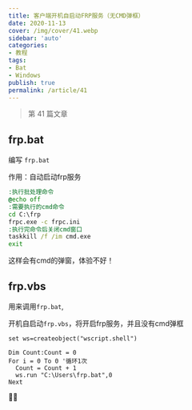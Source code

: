 ```yaml
---
title: 客户端开机自启动FRP服务（无CMD弹框）
date: 2020-11-13
cover: /img/cover/41.webp
sidebar: 'auto'
categories:
- 教程
tags:
- Bat
- Windows
publish: true
permalink: /article/41
---
```


> 第 41 篇文章
<!-- more -->

## frp.bat
编写 `frp.bat`

作用：自动启动frp服务

```bat
:执行批处理命令
@echo off
:需要执行的cmd命令
cd C:\frp
frpc.exe -c frpc.ini
:执行完命令后关闭cmd窗口
taskkill /f /im cmd.exe
exit
```
这样会有cmd的弹窗，体验不好！

## frp.vbs
用来调用`frp.bat`,

开机自启动`frp.vbs`，将开启frp服务，并且没有cmd弹框

```vbs
set ws=createobject("wscript.shell")

Dim Count:Count = 0 
For i = 0 To 0 '循环1次
  Count = Count + 1
  ws.run "C:\Users\frp.bat",0
Next
```

:rainbow::rainbow: